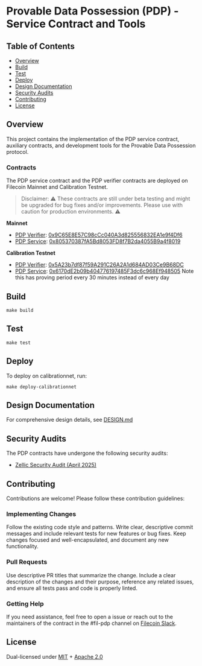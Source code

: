 # Provable Data Possession (PDP) - Service Contract and Tools

## Table of Contents
- [Overview](#overview)
- [Build](#build)
- [Test](#test)
- [Deploy](#deploy)
- [Design Documentation](#design-documentation)
- [Security Audits](#security-audits)
- [Contributing](#contributing)
- [License](#license)

## Overview
This project contains the implementation of the PDP service contract, auxiliary contracts, and development tools for the Provable Data Possession protocol.

### Contracts

The PDP service contract and the PDP verifier contracts are deployed on Filecoin Mainnet and Calibration Testnet. 

> Disclaimer: ⚠️ These contracts are still under beta testing and might be upgraded for bug fixes and/or improvements. Please use with caution for production environments. ⚠️

**Mainnet**
- [PDP Verifier]([url](https://github.com/FilOzone/pdp/blob/main/src/PDPVerifier.sol)): [0x9C65E8E57C98cCc040A3d825556832EA1e9f4Df6]([url](https://filfox.info/en/address/0x9C65E8E57C98cCc040A3d825556832EA1e9f4Df6))
- [PDP Service]([url](https://github.com/FilOzone/pdp/blob/main/src/SimplePDPService.sol)): [0x805370387fA5Bd8053FD8f7B2da4055B9a4f8019]([url](https://filfox.info/en/address/0x805370387fA5Bd8053FD8f7B2da4055B9a4f8019))

**Calibration Testnet**
- [PDP Verifier]([url](https://github.com/FilOzone/pdp/blob/main/src/PDPVerifier.sol)): [0x5A23b7df87f59A291C26A2A1d684AD03Ce9B68DC]([url](https://calibration.filfox.info/en/address/0x5A23b7df87f59A291C26A2A1d684AD03Ce9B68DC))
- [PDP Service]([url](https://github.com/FilOzone/pdp/blob/main/src/SimplePDPService.sol)): [0x6170dE2b09b404776197485F3dc6c968Ef948505]([url](https://calibration.filfox.info/en/address/0x6170dE2b09b404776197485F3dc6c968Ef948505)) Note this has proving period every 30 minutes instead of every day

## Build
```
make build 
```
## Test
```
make test
```
## Deploy
To deploy on calibrationnet, run:
```
make deploy-calibrationnet
```

## Design Documentation
For comprehensive design details, see [DESIGN.md](docs/design.md)

## Security Audits
The PDP contracts have undergone the following security audits:
- [Zellic Security Audit (April 2025)](https://github.com/Zellic/publications/blob/master/Proof%20of%20Data%20Possession%20-%20Zellic%20Audit%20Report.pdf)

## Contributing
Contributions are welcome! Please follow these contribution guidelines:

### Implementing Changes
Follow the existing code style and patterns. Write clear, descriptive commit messages and include relevant tests for new features or bug fixes. Keep changes focused and well-encapsulated, and document any new functionality.

### Pull Requests
Use descriptive PR titles that summarize the change. Include a clear description of the changes and their purpose, reference any related issues, and ensure all tests pass and code is properly linted.

### Getting Help
If you need assistance, feel free to open a issue or reach out to the maintainers of the contract in the #fil-pdp channel on [Filecoin Slack](https://filecoin.io/slack).

## License

Dual-licensed under [MIT](https://github.com/filecoin-project/lotus/blob/master/LICENSE-MIT) + [Apache 2.0](https://github.com/filecoin-project/lotus/blob/master/LICENSE-APACHE)

